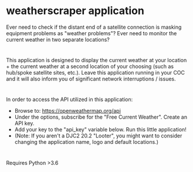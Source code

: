 # weatherscraper application
Ever need to check if the distant end of a satellite connection is masking equipment problems as "weather problems"? Ever need to monitor the current weather in two separate locations?
#
This application is designed to display the current weather at your location + the current weather at a second location of your choosing (such as hub/spoke satellite sites, etc.). Leave this application running in your COC and it will also inform you of significant network interruptions / issues.  
#
In order to access the API utilized in this application: 
- Browse to: https://openweathermap.org/api
- Under the options, subscribe for the "Free Current Weather". Create an API key.
- Add your key to the "api_key" variable below. Run this little application!
- (Note: If you aren't a DJC2 20.2 "Looter", you might want to consider changing the application name, logo and default locations.)
#
Requires Python >3.6
